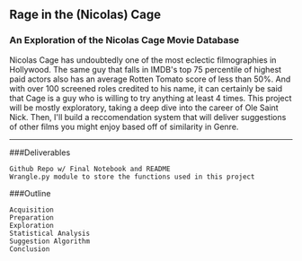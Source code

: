 ## Rage in the (Nicolas) Cage
### An Exploration of the Nicolas Cage Movie Database

Nicolas Cage has undoubtedly one of the most eclectic filmographies in Hollywood. The same guy that falls in IMDB's top 75 percentile of highest paid actors also has an average Rotten Tomato score of less than 50%. And with over 100 screened roles credited to his name, it can certainly be said that Cage is a guy who is willing to try anything at least 4 times. This project will be mostly exploratory, taking a deep dive into the career of Ole Saint Nick. Then, I'll build a reccomendation system that will deliver suggestions of other films you might enjoy based off of similarity in Genre.
___________________________________________________________________________________________________________________________
###Deliverables

    Github Repo w/ Final Notebook and README
    Wrangle.py module to store the functions used in this project
    
###Outline

    Acquisition
    Preparation
    Exploration
    Statistical Analysis
    Suggestion Algorithm
    Conclusion
